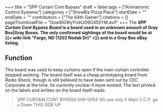 +++
title = "SPP Curtain Cont Bypass"
draft = false
tags = ["Animatronic Control Systems"]
categories = ["ShowBiz Pizza Place"]
startDate = ""
endDate = ""
contributors = ["The 64th Gamer"]
citations = []
pageThumbnailFile = "Gow9iGWyYUeUO6G455YM.avif"
+++
The ***SPP Curtain Cont Bypass Board* is a board used in an unknown amount of Gray Box|Gray Boxes.
The only confirmed sightings of the board would be at {{< wiki-link "Fargo, ND (1202 Nodak Dr)" >}} and in a Gray Box eBay listing.**

## Function

This board was used to keep curtains open if the main curtain controller stopped working. The board itself was a cheap prototyping board from *Radio Shack*, though is still believed to have been sent out by CEC Corporate at the time. Its currently unclear if more existed.
The text printed on the labels and written on the board itself reads:

> SPP CURTAIN CONT BYPASS
> 006-0052-90
> use only If Main C.C.P. go s Down
> THIS SIDE UP
